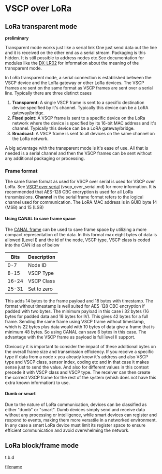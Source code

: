 # VSCP over LoRa

## LoRa transparent mode

**preliminary**

Transparent mode works just like a serial link One just send data out the line and it is received on the other end as a serial stream. Packaging is this hidden. It is still possible to address nodes etc.See documentation for modules like the [DX-LR02](http://en.szdx-smart.com/m/EN/zlxz/LORAmk/Lora1/514.html) for information about the meaning of the transparent mode.

In LoRa transparent mode, a serial connection is established between the VSCP device and the LoRa gateway or other LoRa devices. The VSCP frames are sent on the same format as VSCP frames are sent over a serial line. Typically there are three distinct cases 

1. **Transparent**: A single VSCP frame is sent to a specific destination device specified by it's  channel. Typically this device can be a LoRA gateway/bridge.
2. **Fixed point**: A VSCP frame is sent to a specific device on the LoRa network where the device is specified by its 16-bit MAC address and it's channel. Typically this device can be a LoRA gateway/bridge.
3. **Broadcast**: A VSCP frame is sent to all devices on the same channel on the LoRa network.

A big advantage with the transparent mode is it's ease of use. All that is needed is a serial channel and then the VSCP frames can be sent without any additional packaging or processing.

### Frame format
The same frame format as used for VSCP over serial is used for VSCP over LoRa. See [VSCP over serial]() (vscp_over_serial.md) for more information. It is recommended that AES-128 CBC encryption is used for all LoRa transmissions. **Channel** in the serial frame format refers to the logical channel used for communication. The LoRA MAC address is in GUID byte 14 (MSB) and 15 (LSB)

#### Using CANAL to save frame space

The [CANAL frame](https://grodansparadis.github.io/vscp-doc-spec/#/./vscp_over_a_serial_channel_rs-232?id=frame-type2-canal-message) can be used to save frame space by utilizing a more compact representation of the data. In this format max eight bytes of data is allowed (Level I) and the id of the node, VSCP type, VSCP class is coded into the CAN id as of below

 | Bits | Description                |
 | --------- | -----------                |
 | 0-7       | Node ID                    |
 | 8-15      | VSCP Type                  |
 | 16-24     | VSCP Class                 |
 | 25-31     | Set to zero                |

This adds 14 bytes to the frame payload and 18 bytes with timestamp. The format without timestamp is well suited for AES-128 CBC encryption if padded with two bytes. The minimum payload in this case i 32 bytes (16 bytes for padded data and 16 bytes for IV). This gives 42 bytes for a full frame. Sending the same frame using VSCP frame without timestamp, which is 22 bytes plus data would with 10 bytes of data give a frame that is minimum 48 bytes. So using CANAL can save 6 bytes in this case. The advantage with the VSCP frame as payload is full level II support.

Obviously it is important to consider the impact of these additional bytes on the overall frame size and transmission efficiency. If you receive a specific type if data from a node x you already know it's address and also VSCP type and VSCP class, sensor index, coding etc and in that case it makes sense just to send the value. And also for different values in this context precede it with VSCP class and VSCP type. The receiver can then create the correct VSCP frame for the rest of the system (whish does not have this extra known information) to use.

#### Dumb or smart
Due to the nature of LoRa communication, devices can be classified as either "dumb" or "smart". Dumb devices simply send and receive data without any processing or intelligence, while smart devices can register and respond to events, making them more versatile in a networked environment. In any case a smart LoRa device must limit its register space to ensure efficient communication and avoid overwhelming the network. 

## LoRa block/frame mode

t.b.d



[filename](./bottom_copyright.md ':include')
